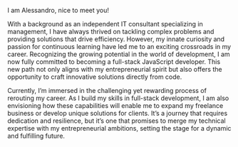 I am Alessandro, nice to meet you!

With a background as an independent IT consultant specializing in management, I have always thrived on tackling complex problems and providing solutions that drive efficiency. However, my innate curiosity and passion for continuous learning have led me to an exciting crossroads in my career. Recognizing the growing potential in the world of development, I am now fully committed to becoming a full-stack JavaScript developer. This new path not only aligns with my entrepreneurial spirit but also offers the opportunity to craft innovative solutions directly from code.

Currently, I’m immersed in the challenging yet rewarding process of rerouting my career. As I build my skills in full-stack development, I am also envisioning how these capabilities will enable me to expand my freelance business or develop unique solutions for clients. It’s a journey that requires dedication and resilience, but it’s one that promises to merge my technical expertise with my entrepreneurial ambitions, setting the stage for a dynamic and fulfilling future.
